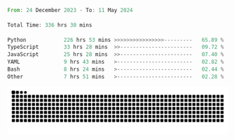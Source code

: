 <!--START_SECTION:waka-->

```rust
From: 24 December 2023 - To: 11 May 2024

Total Time: 336 hrs 30 mins

Python            226 hrs 53 mins >>>>>>>>>>>>>>>>---------   65.89 %
TypeScript        33 hrs 28 mins  >>-----------------------   09.72 %
JavaScript        25 hrs 28 mins  >>-----------------------   07.40 %
YAML              9 hrs 43 mins   >------------------------   02.82 %
Bash              8 hrs 24 mins   >------------------------   02.44 %
Other             7 hrs 51 mins   >------------------------   02.28 %
```

<!--END_SECTION:waka-->


<picture>
  <source media="(prefers-color-scheme: dark)" srcset="https://raw.githubusercontent.com/jeerawut97/jeerawut97/output/github-contribution-grid-snake.svg">
  <img alt="github contribution grid snake animation" src="https://raw.githubusercontent.com/jeerawut97/jeerawut97/output/github-contribution-grid-snake.svg">
</picture>
